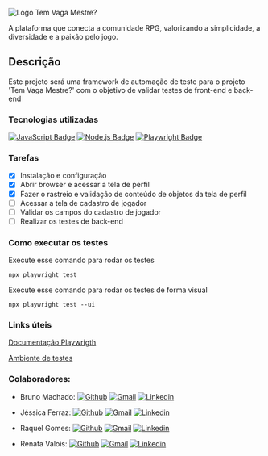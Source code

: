 ![Logo Tem Vaga Mestre?](https://imgur.com/HisaR2D.png)

A plataforma que conecta a comunidade RPG, valorizando a simplicidade, a diversidade e a paixão pelo jogo.

## Descrição

Este projeto será uma framework de automação de teste para o projeto 'Tem Vaga Mestre?' com o objetivo de validar testes de front-end e back-end

### Tecnologias utilizadas

[![JavaScript Badge](https://img.shields.io/badge/JavaScript-F7DF1E?style=flat-square&logo=javascript&logoColor=black)](https://developer.mozilla.org/pt-BR/docs/Web/JavaScript)
[![Node.js Badge](https://img.shields.io/badge/Node.js-43853D?style=flat-square&logo=node.js&logoColor=white)](https://nodejs.org/pt)
[![Playwright Badge](https://img.shields.io/badge/Playwright-45ba4b?style=flat-sqare&logo=Playwright&logoColor=white)](https://playwright.dev/)

### Tarefas

- [x] Instalação e configuração
- [x] Abrir browser e acessar a tela de perfil
- [x] Fazer o rastreio e validação de conteúdo de objetos da tela de perfil
- [ ] Acessar a tela de cadastro de jogador
- [ ] Validar os campos do cadastro de jogador
- [ ] Realizar os testes de back-end

### Como executar os testes

Execute esse comando para rodar os testes

`npx playwright test`

Execute esse comando para rodar os testes de forma visual

`npx playwright test --ui`

### Links úteis

[Documentação Playwrigth](https://playwright.dev/)

[Ambiente de testes](https://frontend-nnf7bytugq-uc.a.run.app/)

### Colaboradores:

- Bruno Machado:
  [![Github](https://img.shields.io/badge/brunomachadors-100000?style=flat-square&logo=github&logoColor=white&link=https://github.com/brunomachadors)](https://github.com/brunomachadors)
  [![Gmail](https://img.shields.io/badge/-brunomachadors@gmail.com-c14438?style=flat-square&logo=Gmail&logoColor=white&link=mailto:brunomachadors@gmail.com)](mailto:brunomachadors@gmail.com)
  [![Linkedin](https://img.shields.io/badge/-brunomrs-blue?style=flat-square&logo=Linkedin&logoColor=white&link=https://www.linkedin.com/in/brunomrs/)](https://www.linkedin.com/in/brunomrs/)

- Jéssica Ferraz:
  [![Github](https://img.shields.io/badge/JessieFerraz-100000?style=flat-square&logo=github&logoColor=white&link=https://github.com/JessieFerraz)](https://github.com/JessieFerraz)
  [![Gmail](https://img.shields.io/badge/-jessieferraz@gmail.com-c14438?style=flat-square&logo=Gmail&logoColor=white&link=mailto:jessieferraz@gmail.com)](mailto:jessieferraz@gmail.com)
  [![Linkedin](https://img.shields.io/badge/-jessieferraz-blue?style=flat-square&logo=Linkedin&logoColor=white&link=https://www.linkedin.com/in/jessieferraz/)](https://www.linkedin.com/in/jessieferraz/)

- Raquel Gomes:
  [![Github](https://img.shields.io/badge/RaquelGomes25-100000?style=flat-square&logo=github&logoColor=white&link=https://github.com/RaquelGomes25)](https://github.com/RaquelGomes25)
  [![Gmail](https://img.shields.io/badge/-kelmaria25@gmail.com-c14438?style=flat-square&logo=Gmail&logoColor=white&link=mailto:kelmaria25@gmail.com)](mailto:kelmaria25@gmail.com)
  [![Linkedin](https://img.shields.io/badge/-rakelmaria-blue?style=flat-square&logo=Linkedin&logoColor=white&link=https://www.linkedin.com/in/rakelmaria/)](https://www.linkedin.com/in/rakelmaria/)

- Renata Valois:
  [![Github](https://img.shields.io/badge/revalois-100000?style=flat-square&logo=github&logoColor=white&https://github.com/revalois)](https://github.com/revalois)
  [![Gmail](https://img.shields.io/badge/-renata.rsv9@gmail.com-c14438?style=flat-square&logo=Gmail&logoColor=white&link=mailto:renata.rsv9@gmail.com)](mailto:renata.rsv9@gmail.com)
  [![Linkedin](https://img.shields.io/badge/-renatavalois-blue?style=flat-square&logo=Linkedin&logoColor=white&link=https://www.linkedin.com/in//renata-valois-42043357/)](https://www.linkedin.com/in//renata-valois-42043357/)
